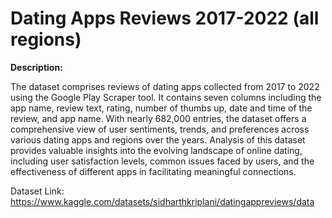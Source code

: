 # Dating Apps Reviews 2017-2022 (all regions)

**Description:**

The dataset comprises reviews of dating apps collected from 2017 to 2022 using the Google Play Scraper tool. It contains seven columns including the app name, review text, rating, number of thumbs up, date and time of the review, and app name. With nearly 682,000 entries, the dataset offers a comprehensive view of user sentiments, trends, and preferences across various dating apps and regions over the years. Analysis of this dataset provides valuable insights into the evolving landscape of online dating, including user satisfaction levels, common issues faced by users, and the effectiveness of different apps in facilitating meaningful connections.

Dataset Link: https://www.kaggle.com/datasets/sidharthkriplani/datingappreviews/data
